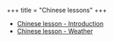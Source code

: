 +++
title = "Chinese lessons"
+++

  - [Chinese lesson - Introduction](/en/Chinese_lesson_-_Introduction)
  - [Chinese lesson - Weather](/en/Chinese_lesson_-_Weather)
